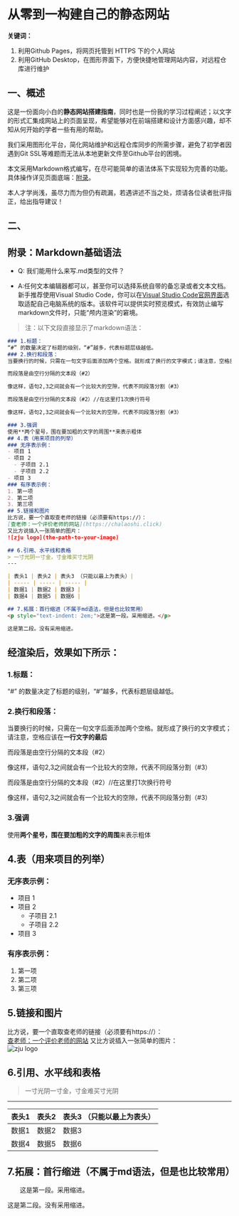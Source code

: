 # 从零到一构建自己的静态网站
**关键词：**  
1. 利用Github Pages，将网页托管到 HTTPS 下的个人网站
2. 利用GitHub Desktop，在图形界面下，方便快捷地管理网站内容，对远程仓库进行维护

## 一、概述
这是一份面向小白的**静态网站搭建指南**，同时也是一份我的学习过程阐述；以文字的形式汇集成网站上的页面呈现，希望能够对在前端搭建和设计方面感兴趣，却不知从何开始的学者一些有用的帮助。

我们采用图形化平台，简化网站维护和远程仓库同步的所需步骤，避免了初学者因遇到Git SSL等难题而无法从本地更新文件至Github平台的困境。

本文采用Markdown格式编写，在尽可能简单的语法体系下实现较为完善的功能。具体操作详见页面底端：[附录](#附录markdown基础语法)。

本人才学尚浅，虽尽力而为但仍有疏漏，若遇讲述不当之处，烦请各位读者批评指正，给出指导建议！

## 二、


## 附录：Markdown基础语法

- Q: 我们能用什么来写.md类型的文件？

- A:任何文本编辑器都可以，甚至你可以选择系统自带的备忘录或者文本文档。  
新手推荐使用Visual Studio Code，你可以在[Visual Studio Code官网界面](https://code.visualstudio.com/Download)选取适配自己电脑系统的版本。该软件可以提供实时预览模式，有效防止编写markdown文件时，只能“颅内渲染”的窘境。
> 注：以下文段直接显示了markdown语法：
```md
### 1.标题：
“#” 的数量决定了标题的级别，“#”越多，代表标题层级越低。
### 2.换行和段落：
当要换行的时候，只需在一句文字后面添加两个空格。就形成了换行的文字模式；请注意，空格应该在**一行文字的最后**

而段落是由空行分隔的文本段（#2）

像这样，语句2,3之间就会有一个比较大的空隙，代表不同段落分割（#3）

而段落是由空行分隔的文本段（#2）//在这里打1次换行符号

像这样，语句2,3之间就会有一个比较大的空隙，代表不同段落分割（#3）

### 3.强调
使用**两个星号，围在要加粗的文字的周围**来表示粗体
## 4.表（用来项目的列举）
### 无序表示例：
- 项目 1
- 项目 2
  - 子项目 2.1
  - 子项目 2.2
- 项目 3
### 有序表示例：
1. 第一项
2. 第二项
3. 第三项
## 5.链接和图片
比方说，要一个直取查老师的链接（必须要有https://）：  
[查老师：一个评价老师的网站](https://chalaoshi.click)
又比方说插入一张简单的图片：  
![zju logo](the-path-to-your-image)

## 6.引用、水平线和表格
> 一寸光阴一寸金，寸金难买寸光阴  
---

| 表头1 | 表头2 | 表头3 （只能以最上为表头）|
| ----- | ----- | ----- |
| 数据1 | 数据2 | 数据3 |
| 数据4 | 数据5 | 数据6 |

## 7.拓展：首行缩进（不属于md语法，但是也比较常用）
<p style="text-indent: 2em;">这是第一段。采用缩进。</p>

这是第二段。没有采用缩进。
```
## 经渲染后，效果如下所示：

### 1.标题：
“#” 的数量决定了标题的级别，“#”越多，代表标题层级越低。
### 2.换行和段落：
当要换行的时候，只需在一句文字后面添加两个空格。就形成了换行的文字模式；请注意，空格应该在**一行文字的最后**

而段落是由空行分隔的文本段（#2）

像这样，语句2,3之间就会有一个比较大的空隙，代表不同段落分割（#3）

而段落是由空行分隔的文本段（#2）//在这里打1次换行符号

像这样，语句2,3之间就会有一个比较大的空隙，代表不同段落分割（#3）

### 3.强调
使用**两个星号，围在要加粗的文字的周围**来表示粗体
## 4.表（用来项目的列举）
### 无序表示例：
- 项目 1
- 项目 2
  - 子项目 2.1
  - 子项目 2.2
- 项目 3
### 有序表示例：
1. 第一项
2. 第二项
3. 第三项
## 5.链接和图片
比方说，要一个直取查老师的链接（必须要有https://）：  
[查老师：一个评价老师的网站](https://chalaoshi.click)
又比方说插入一张简单的图片：  
![zju logo](the-path-to-your-image)

## 6.引用、水平线和表格
> 一寸光阴一寸金，寸金难买寸光阴  
---

| 表头1 | 表头2 | 表头3 （只能以最上为表头）|
| ----- | ----- | ----- |
| 数据1 | 数据2 | 数据3 |
| 数据4 | 数据5 | 数据6 |

## 7.拓展：首行缩进（不属于md语法，但是也比较常用）
<p style="text-indent: 2em;">这是第一段。采用缩进。</p>

这是第二段。没有采用缩进。